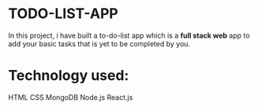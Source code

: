 # TODO-LIST-APP
In this project, i have built a to-do-list app which is a <strong>full stack web</strong> app to add your basic tasks that is yet to be completed by you.


<h1>Technology used:</h1>
HTML 
CSS 
MongoDB
Node.js
React.js
